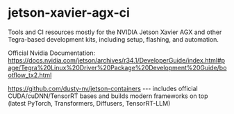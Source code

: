 # jetson-xavier-agx-ci
Tools and CI resources mostly for the NVIDIA Jetson Xavier AGX and other Tegra-based development kits, including setup, flashing, and automation.

Official Nvidia Documentation: https://docs.nvidia.com/jetson/archives/r34.1/DeveloperGuide/index.html#page/Tegra%20Linux%20Driver%20Package%20Development%20Guide/bootflow_tx2.html

https://github.com/dusty-nv/jetson-containers --- includes official CUDA/cuDNN/TensorRT bases and builds modern frameworks on top (latest PyTorch, Transformers, Diffusers, TensorRT-LLM)
